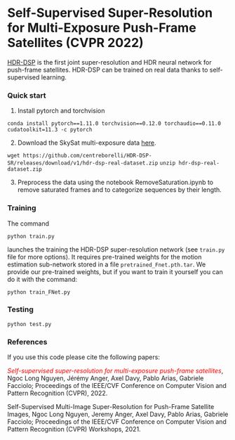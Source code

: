 # Self-Supervised Super-Resolution for Multi-Exposure Push-Frame Satellites (CVPR 2022)

[HDR-DSP](https://openaccess.thecvf.com/content/CVPR2022/papers/Nguyen_Self-Supervised_Super-Resolution_for_Multi-Exposure_Push-Frame_Satellites_CVPR_2022_paper.pdf) is the first joint super-resolution and HDR neural network for push-frame satellites. HDR-DSP can be trained on real data thanks to self-supervised learning.

### Quick start

1. Install pytorch and torchvision

`conda install pytorch==1.11.0 torchvision==0.12.0 torchaudio==0.11.0 cudatoolkit=11.3 -c pytorch`

2. Download the SkySat multi-exposure data [here](https://github.com/centreborelli/HDR-DSP-SR/releases/download/v1/hdr-dsp-real-dataset.zip).

`wget https://github.com/centreborelli/HDR-DSP-SR/releases/download/v1/hdr-dsp-real-dataset.zip`
`unzip hdr-dsp-real-dataset.zip`

3. Preprocess the data using the notebook RemoveSaturation.ipynb to remove saturated frames and to categorize sequences by their length.

### Training

The command 

```python train.py```

launches the training the HDR-DSP super-resolution network (see `train.py` file for more options). It requires pre-trained weights for the motion estimation sub-network stored in a file  `pretrained_Fnet.pth.tar`. We provide our pre-trained weights, but if you want to train it yourself you can do it with the command:

```python train_FNet.py```

### Testing

`python test.py`

### References

If you use this code please cite the following papers:

*<span style="color:red">Self-supervised super-resolution for multi-exposure push-frame satellites</span>*, Ngoc Long Nguyen, Jérémy Anger, Axel Davy, Pablo Arias, Gabriele Facciolo; Proceedings of the IEEE/CVF Conference on Computer Vision and Pattern Recognition (CVPR), 2022.

Self-Supervised Multi-Image Super-Resolution for Push-Frame Satellite Images, Ngoc Long Nguyen, Jeremy Anger, Axel Davy, Pablo Arias, Gabriele Facciolo; Proceedings of the IEEE/CVF Conference on Computer Vision and Pattern Recognition (CVPR) Workshops, 2021.
